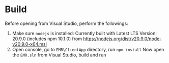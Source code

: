 # Build
Before opening from Visual Studio, perform the followings:
1. Make sure `nodejs` is installed: Currently built with Latest LTS Version: 20.9.0 (includes npm 10.1.0) from https://nodejs.org/dist/v20.9.0/node-v20.9.0-x64.msi
2. Open console, go to `EMR\ClientApp` directory, run `npm install`
Now open the `EMR.sln` from Visual Studio, build and run
